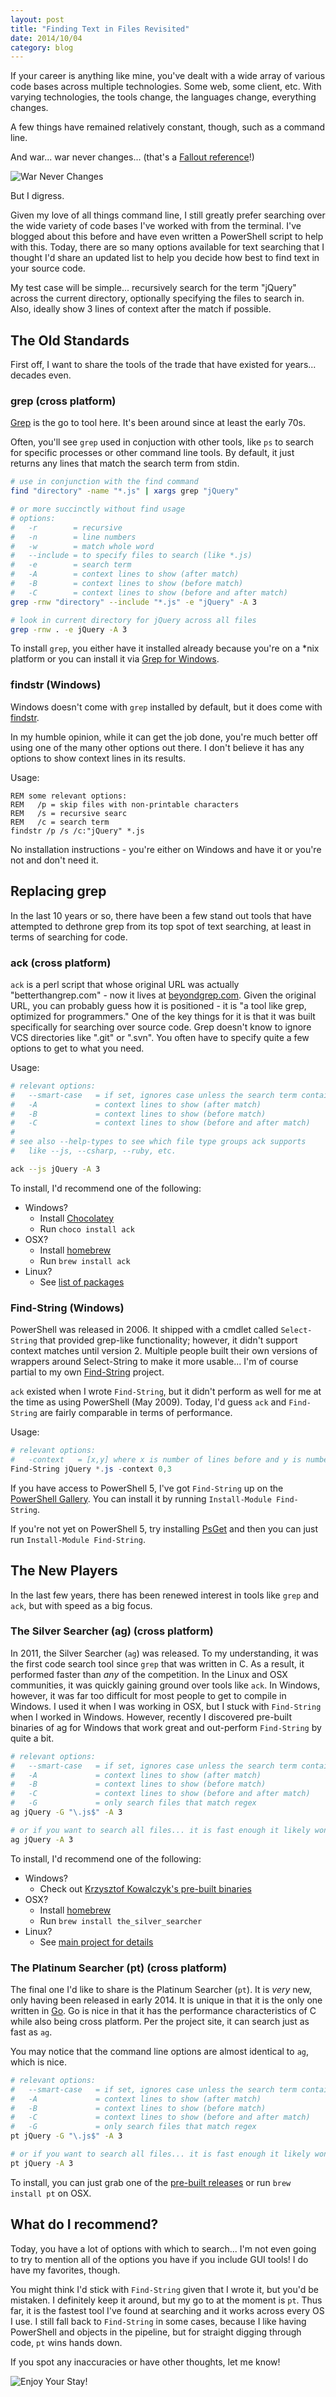 ```yaml
---
layout: post
title: "Finding Text in Files Revisited"
date: 2014/10/04
category: blog
---
```


If your career is anything like mine, you've dealt with a wide array of various code bases across multiple technologies. Some web, some client, etc. With varying technologies, the tools change, the languages change, everything changes.

A few things have remained relatively constant, though, such as a command line.

And war... war never changes... (that's a [Fallout reference](http://fallout.wikia.com/wiki/Fallout_intro)!)

![War Never Changes](https://s3.amazonaws.com/mohundro/blog/2014-10-04-fallout.gif)

But I digress.

Given my love of all things command line, I still greatly prefer searching over the wide variety of code bases I've worked with from the terminal. I've blogged about this before and have even written a PowerShell script to help with this. Today, there are so many options available for text searching that I thought I'd share an updated list to help you decide how best to find text in your source code.

My test case will be simple... recursively search for the term "jQuery" across the current directory, optionally specifying the files to search in. Also, ideally show 3 lines of context after the match if possible.

## The Old Standards

First off, I want to share the tools of the trade that have existed for years... decades even.

### grep (cross platform)

[Grep](http://en.wikipedia.org/wiki/Grep) is the go to tool here. It's been around since at least the early 70s.

Often, you'll see `grep` used in conjuction with other tools, like `ps` to search for specific processes or other command line tools. By default, it just returns any lines that match the search term from stdin.

```bash
# use in conjunction with the find command
find "directory" -name "*.js" | xargs grep "jQuery"

# or more succinctly without find usage
# options:
#   -r        = recursive
#   -n        = line numbers
#   -w        = match whole word
#   --include = to specify files to search (like *.js)
#   -e        = search term
#   -A        = context lines to show (after match)
#   -B        = context lines to show (before match)
#   -C        = context lines to show (before and after match)
grep -rnw "directory" --include "*.js" -e "jQuery" -A 3

# look in current directory for jQuery across all files
grep -rnw . -e jQuery -A 3
```

To install `grep`, you either have it installed already because you're on a *nix platform or you can install it via [Grep for Windows](http://gnuwin32.sourceforge.net/packages/grep.htm).

### findstr (Windows)

Windows doesn't come with `grep` installed by default, but it does come with [findstr](http://technet.microsoft.com/en-us/library/cc732459.aspx).

In my humble opinion, while it can get the job done, you're much better off using one of the many other options out there. I don't believe it has any options to show context lines in its results.

Usage:

```batch
REM some relevant options:
REM   /p = skip files with non-printable characters
REM   /s = recursive searc
REM   /c = search term
findstr /p /s /c:"jQuery" *.js
```

No installation instructions - you're either on Windows and have it or you're not and don't need it.

## Replacing grep

In the last 10 years or so, there have been a few stand out tools that have attempted to dethrone grep from its top spot of text searching, at least in terms of searching for code.

### ack (cross platform)

`ack` is a perl script that whose original URL was actually "betterthangrep.com" - now it lives at [beyondgrep.com](http://beyondgrep.com/). Given the original URL, you can probably guess how it is positioned - it is "a tool like grep, optimized for programmers." One of the key things for it is that it was built specifically for searching over source code. Grep doesn't know to ignore VCS directories like ".git" or ".svn". You often have to specify quite a few options to get to what you need.

Usage:

```bash
# relevant options:
#   --smart-case   = if set, ignores case unless the search term contains any upper case
#   -A             = context lines to show (after match)
#   -B             = context lines to show (before match)
#   -C             = context lines to show (before and after match)
#
# see also --help-types to see which file type groups ack supports
#   like --js, --csharp, --ruby, etc.

ack --js jQuery -A 3
```

To install, I'd recommend one of the following:

* Windows?
  * Install [Chocolatey](http://chocolatey.org/)
  * Run `choco install ack`
* OSX?
  * Install [homebrew](http://brew.sh/)
  * Run `brew install ack`
* Linux?
  * See [list of packages](http://beyondgrep.com/install/)

### Find-String (Windows)

PowerShell was released in 2006. It shipped with a cmdlet called `Select-String` that provided grep-like functionality; however, it didn't support context matches until version 2. Multiple people built their own versions of wrappers around Select-String to make it more usable... I'm of course partial to my own [Find-String](https://github.com/drmohundro/find-string) project.

`ack` existed when I wrote `Find-String`, but it didn't perform as well for me at the time as using PowerShell (May 2009). Today, I'd guess `ack` and `Find-String` are fairly comparable in terms of performance.

Usage:

```powershell
# relevant options:
#   -context   = [x,y] where x is number of lines before and y is number of lines after
Find-String jQuery *.js -context 0,3
```

If you have access to PowerShell 5, I've got `Find-String` up on the [PowerShell Gallery](https://www.powershellgallery.com/packages/Find-String/). You can install it by running `Install-Module Find-String`.

If you're not yet on PowerShell 5, try installing [PsGet](http://psget.net/) and then you can just run `Install-Module Find-String`.

## The New Players

In the last few years, there has been renewed interest in tools like `grep` and `ack`, but with speed as a big focus.

### The Silver Searcher (ag) (cross platform)

In 2011, the Silver Searcher (`ag`) was released. To my understanding, it was the first code search tool since `grep` that was written in C. As a result, it performed faster than *any* of the competition. In the Linux and OSX communities, it was quickly gaining ground over tools like `ack`. In Windows, however, it was far too difficult for most people to get to compile in Windows. I used it when I was working in OSX, but I stuck with `Find-String` when I worked in Windows. However, recently I discovered pre-built binaries of ag for Windows that work great and out-perform `Find-String` by quite a bit.

```bash
# relevant options:
#   --smart-case   = if set, ignores case unless the search term contains any upper case
#   -A             = context lines to show (after match)
#   -B             = context lines to show (before match)
#   -C             = context lines to show (before and after match)
#   -G             = only search files that match regex
ag jQuery -G "\.js$" -A 3

# or if you want to search all files... it is fast enough it likely won't matter!
ag jQuery -A 3
```

To install, I'd recommend one of the following:

* Windows?
  * Check out [Krzysztof Kowalczyk's pre-built binaries](http://blog.kowalczyk.info/software/the-silver-searcher-for-windows.html)
* OSX?
  * Install [homebrew](http://brew.sh/)
  * Run `brew install the_silver_searcher`
* Linux?
  * See [main project for details](https://github.com/ggreer/the_silver_searcher)

### The Platinum Searcher (pt) (cross platform)

The final one I'd like to share is the Platinum Searcher (`pt`). It is *very* new, only having been released in early 2014. It is unique in that it is the only one written in [Go](https://golang.org/). Go is nice in that it has the performance characteristics of C while also being cross platform. Per the project site, it can search just as fast as `ag`.

You may notice that the command line options are almost identical to `ag`, which is nice.

```bash
# relevant options:
#   --smart-case   = if set, ignores case unless the search term contains any upper case
#   -A             = context lines to show (after match)
#   -B             = context lines to show (before match)
#   -C             = context lines to show (before and after match)
#   -G             = only search files that match regex
pt jQuery -G "\.js$" -A 3

# or if you want to search all files... it is fast enough it likely won't matter!
pt jQuery -A 3
```

To install, you can just grab one of the [pre-built releases](https://github.com/monochromegane/the_platinum_searcher/releases) or run `brew install pt` on OSX.

## What do I recommend?

Today, you have a lot of options with which to search... I'm not even going to try to mention all of the options you have if you include GUI tools! I do have my favorites, though.

You might think I'd stick with `Find-String` given that I wrote it, but you'd be mistaken. I definitely keep it around, but my go to at the moment is `pt`. Thus far, it is the fastest tool I've found at searching and it works across every OS I use. I still fall back to `Find-String` in some cases, because I like having PowerShell and objects in the pipeline, but for straight digging through code, `pt` wins hands down.

If you spot any inaccuracies or have other thoughts, let me know!

![Enjoy Your Stay!](https://s3.amazonaws.com/mohundro/blog/2014-10-04-fallout-enjoy-your-stay.gif)
